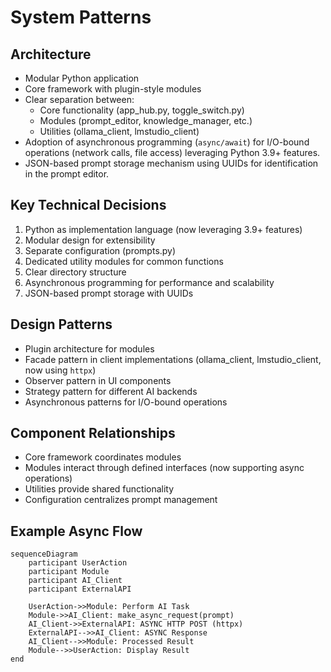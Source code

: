 # System Patterns

## Architecture
- Modular Python application
- Core framework with plugin-style modules
- Clear separation between:
  - Core functionality (app_hub.py, toggle_switch.py)
  - Modules (prompt_editor, knowledge_manager, etc.)
  - Utilities (ollama_client, lmstudio_client)
- Adoption of asynchronous programming (`async/await`) for I/O-bound operations (network calls, file access) leveraging Python 3.9+ features.
- JSON-based prompt storage mechanism using UUIDs for identification in the prompt editor.

## Key Technical Decisions
1. Python as implementation language (now leveraging 3.9+ features)
2. Modular design for extensibility
3. Separate configuration (prompts.py)
4. Dedicated utility modules for common functions
5. Clear directory structure
6. Asynchronous programming for performance and scalability
7. JSON-based prompt storage with UUIDs

## Design Patterns
- Plugin architecture for modules
- Facade pattern in client implementations (ollama_client, lmstudio_client, now using `httpx`)
- Observer pattern in UI components
- Strategy pattern for different AI backends
- Asynchronous patterns for I/O-bound operations

## Component Relationships
- Core framework coordinates modules
- Modules interact through defined interfaces (now supporting async operations)
- Utilities provide shared functionality
- Configuration centralizes prompt management

## Example Async Flow

```mermaid
sequenceDiagram
    participant UserAction
    participant Module
    participant AI_Client
    participant ExternalAPI

    UserAction->>Module: Perform AI Task
    Module->>AI_Client: make_async_request(prompt)
    AI_Client->>ExternalAPI: ASYNC HTTP POST (httpx)
    ExternalAPI-->>AI_Client: ASYNC Response
    AI_Client-->>Module: Processed Result
    Module-->>UserAction: Display Result
end
